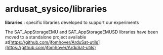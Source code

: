 ﻿ardusat_sysico/libraries
========================

**libraries** : specific libraries developed to support our experiments

The SAT_AppStorageEMU and SAT_AppStorageEMUSD libraries have been moved to a standalone project available at[https://github.com/jfomhover/ArduSat-utils](https://github.com/jfomhover/ArduSat-utils)
